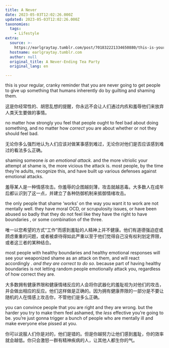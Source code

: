 ```yaml
---
title: A Never
date: 2023-05-03T12:02:26.000Z
updated: 2023-05-03T12:02:26.000Z
taxonomies:
  tags:
    - Lifestyle
extra:
  source: >-
    https://earlgraytay.tumblr.com/post/701832221334650880/this-is-your-regular-cranky-reminder-that-you-are
  hostname: earlgraytay.tumblr.com
  author: null
  original_title: A Never-Ending Tea Party
  original_lang: en

---
```


this is your regular, cranky reminder that you are never going to get people to give up something that humans inherently do by guilting and shaming them.  

这是你经常性的、胡思乱想的提醒，你永远不会让人们通过内疚和羞辱他们来放弃人类天生要做的事情。

no matter how strongly you feel that people ought to feel bad about doing something, and no matter how _correct_ you are about whether or not they should feel bad.  

无论你多么强烈地认为人们应该对做某事感到难过，无论你对他们是否应该感到难过的看法多么正确。

shaming someone _is an emotional attack._ and the more vitriolic your attempt at shame is, the more vicious the attack is. most people, by the time they’re adults, recognize this, and have built up various defenses against emotional attacks.  

羞辱某人是一种情感攻击。你羞辱的企图越刻薄，攻击就越恶毒。大多数人在成年后都认识到了这一点，并建立了各种防御机制来抵御情绪攻击。

the only people that shame ‘works’ on the way you want it to work are not mentally well. they have moral OCD, or scrupulosity issues, or have been abused so badly that they do not feel like they have the right to have boundaries , or some combination of the three.  

唯一以您希望的方式“工作”而感到羞耻的人精神上并不健康。他们有道德强迫症或顾虑重重的问题，或者被虐待得如此严重以至于他们觉得自己没有权利划定界限，或者这三者的某种结合。

most people with healthy boundaries and healthy emotional responses will see your weaponized shame as an attack on them, and will react accordingly . _and they are correct to do so._ because part of having healthy boundaries is not letting random people emotionally attack you, regardless of how correct they are.  

大多数拥有健康界限和健康情绪反应的人会将你武器化的羞耻视为对他们的攻击，并会做出相应的反应。他们这样做是正确的。因为拥有健康界限的一部分是不要让随机的人在情感上攻击你，不管他们是多么正确。

you can convince people that you are right and they are wrong. but the harder you try to make them feel ashamed, the _less_ effective you’re going to be. you’re just gonna trigger a bunch of people who are mentally ill and make everyone else pissed at you.  

你可以说服人们你是对的，他们是错的。但是你越努力让他们感到羞耻，你的效率就会越低。你只会激怒一群有精神疾病的人，让其他人都生你的气。
